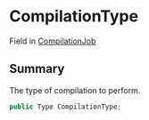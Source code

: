 # CompilationType

Field in [CompilationJob](./)

## Summary

The type of compilation to perform.

```csharp
public Type CompilationType;
```
